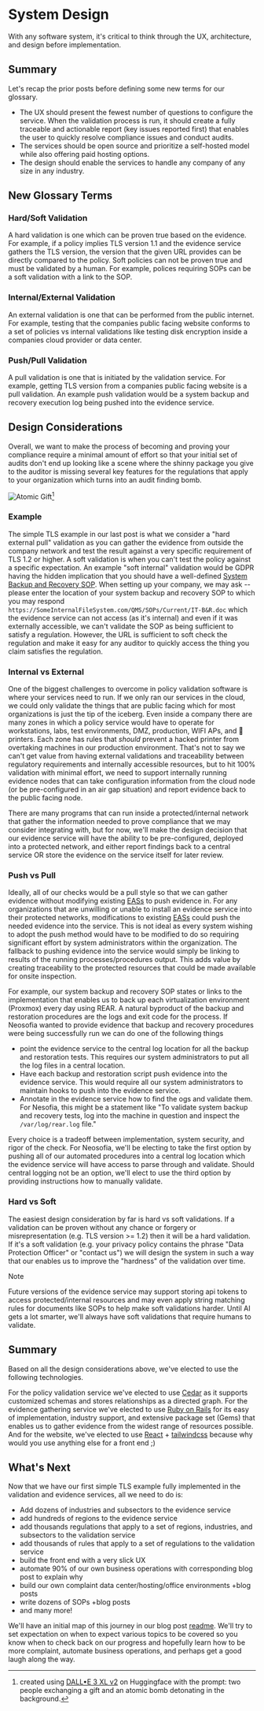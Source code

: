
# System Design

With any software system, it's critical to think through the UX, architecture, and design before implementation. 

## Summary

Let's recap the prior posts before defining some new terms for our glossary.

* The UX should present the fewest number of questions to configure the service. When the validation process is run, it should create a fully traceable and actionable report (key issues reported first) that enables the user to quickly resolve compliance issues and conduct audits.
* The services should be open source and prioritize a self-hosted model while also offering paid hosting options.
* The design should enable the services to handle any company of any size in any industry.

## New Glossary Terms

### Hard/Soft Validation

A hard validation is one which can be proven true based on the evidence. For example, if a policy implies TLS version 1.1 and the evidence service gathers the TLS version, the version that the given URL provides can be directly compared to the policy. Soft policies can not be proven true and must be validated by a human. For example, polices requiring SOPs can be a soft validation with a link to the SOP.

### Internal/External Validation

An external validation is one that can be performed from the public internet. For example, testing that the companies public facing website conforms to a set of policies vs internal validations like testing disk encryption inside a companies cloud provider or data center.

### Push/Pull Validation

A pull validation is one that is initiated by the validation service. For example, getting TLS version from a companies public facing website is a pull validation. An example push validation would be a system backup and recovery execution log being pushed into the evidence service.

## Design Considerations

Overall, we want to make the process of becoming and proving your compliance require a minimal amount of effort so that your initial set of audits don't end up looking like a scene where the shinny package you give to the auditor is missing several key features for the regulations that apply to your organization which turns into an audit finding bomb.

![Atomic Gift](/shared/images/atomic-gift-exchange.png)[^credit]

### Example

The simple TLS example in our last post is what we consider a "hard external pull" validation as you can gather the evidence from outside the company network and test the result against a very specific requirement of TLS 1.2 or higher. A soft validation is when you can't test the policy against a specific expectation. An example "soft internal" validation would be GDPR having the hidden implication that you should have a well-defined [System Backup and Recovery SOP](/website/procedures/IT-245-System%20Backup%20and%20Recovery.md). When setting up your company, we may ask -- please enter the location of your system backup and recovery SOP to which you may respond `https://SomeInternalFileSystem.com/QMS/SOPs/Current/IT-B&R.doc` which the evidence service can not access (as it's internal) and even if it was externally accessible, we can't validate the SOP as being sufficient to satisfy a regulation. However, the URL is sufficient to soft check the regulation and make it easy for any auditor to quickly access the thing you claim satisfies the regulation.

### Internal vs External 

One of the biggest challenges to overcome in policy validation software is where your services need to run. If we only ran our services in the cloud, we could only validate the things that are public facing which for most organizations is just the tip of the iceberg. Even inside a company there are many zones in which a policy service would have to operate for workstations, labs, test environments, DMZ, production, WIFI APs, and :imp: printers. Each zone has rules that *should* prevent a hacked printer from overtaking machines in our production environment. That's not to say we can't get value from having external validations and traceability between regulatory requirements and internally accessible resources, but to hit 100% validation with minimal effort, we need to support internally running evidence nodes that can take configuration information from the cloud node (or be pre-configured in an air gap situation) and report evidence back to the public facing node.

There are many programs that can run inside a protected/internal network that gather the information needed to prove compliance that we may consider integrating with, but for now, we'll make the design decision that our evidence service will have the ability to be pre-configured, deployed into a protected network, and either report findings back to a central service OR store the evidence on the service itself for later review.

### Push vs Pull

Ideally, all of our checks would be a pull style so that we can gather evidence without modifying existing [EASs](/shared/glossary.md#enterprise-application-software-eas) to push evidence in. For any organizations that are unwilling or unable to install an evidence service into their protected networks, modifications to existing [EASs](/shared/glossary.md#enterprise-application-software-eas) could push the needed evidence into the service. This is not ideal as every system wishing to adopt the push method would have to be modified to do so requiring significant effort by system administrators within the organization. The fallback to pushing evidence into the service would simply be linking to results of the running processes/procedures output. This adds value by creating traceability to the protected resources that could be made available for onsite inspection.

For example, our system backup and recovery SOP states or links to the implementation that enables us to back up each virtualization environment (Proxmox) every day using REAR. A natural byproduct of the backup and restoration procedures are the logs and exit code for the process. If Neosofia wanted to provide evidence that backup and recovery procedures were being successfully run we can do one of the following things
* point the evidence service to the central log location for all the backup and restoration tests. This requires our system administrators to put all the log files in a central location.
* Have each backup and restoration script push evidence into the evidence service. This would require all our system administrators to maintain hooks to push into the evidence service.
* Annotate in the evidence service how to find the ogs and validate them. For Nesofia, this might be a statement like "To validate system backup and recovery tests, log into the machine in question and inspect the `/var/log/rear.log` file."

Every choice is a tradeoff between implementation, system security, and rigor of the check. For Neosofia, we'll be electing to take the first option by pushing all of our automated procedures into a central log location which the evidence service will have access to parse through and validate. Should central logging not be an option, we'll elect to use the third option by providing instructions how to manually validate.

### Hard vs Soft

The easiest design consideration by far is hard vs soft validations. If a validation can be proven without any chance or forgery or misrepresentation (e.g. TLS version >= 1.2) then it will be a hard validation. If it's a soft validation (e.g. your privacy policy contains the phrase "Data Protection Officer" or "contact us") we will design the system in such a way that our enables us to improve the "hardness" of the validation over time. 

> [!NOTE]
> Future versions of the evidence service may support storing api tokens to access protected/internal resources and may even apply string matching rules for documents like SOPs to help make soft validations harder. Until AI gets a lot smarter, we'll always have soft validations that require humans to validate.

## Summary

Based on all the design considerations above, we've elected to use the following technologies.

For the policy validation service we've elected to use [Cedar](https://www.cedarpolicy.com/) as it supports customized schemas and stores relationships as a directed graph. For the evidence gathering service we've elected to use [Ruby on Rails](https://rubyonrails.org/) for its easy of implementation, industry support, and extensive package set (Gems) that enables us to gather evidence from the widest range of resources possible. And for the website, we've elected to use [React](https://react.dev/) + [tailwindcss](https://tailwindcss.com/) because why would you use anything else for a front end ;)

## What's Next

Now that we have our first simple TLS example fully implemented in the validation and evidence services, all we need to do is:
* Add dozens of industries and subsectors to the evidence service
* add hundreds of regions to the evidence service
* add thousands regulations that apply to a set of regions, industries, and subsectors to the validation service
* add thousands of rules that apply to a set of regulations to the validation service
* build the front end with a very slick UX
* automate 90% of our own business operations with corresponding blog post to explain why
* build our own complaint data center/hosting/office environments +blog posts
* write dozens of SOPs +blog posts
* and many more!

We'll have an initial map of this journey in our blog post [readme](./readme.md). We'll try to set expectation on when to expect various topics to be covered so you know when to check back on our progress and hopefully learn how to be more complaint, automate business operations, and perhaps get a good laugh along the way.


[^credit]: created using [DALL•E 3 XL v2](https://huggingface.co/spaces/ChenoAi/dalle-3-xl-lora-v2) on Huggingface with the prompt: two people exchanging a gift and an atomic bomb detonating in the background.